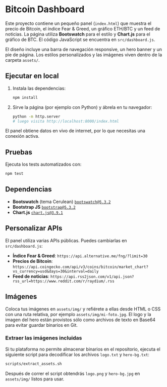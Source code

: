 # Bitcoin Dashboard

Este proyecto contiene un pequeño panel (`index.html`) que muestra el precio de Bitcoin, el índice Fear & Greed, un gráfico ETH/BTC y un feed de noticias. La página utiliza **Bootswatch** para el estilo y **Chart.js** para el gráfico de BTC. El código JavaScript se encuentra en `src/dashboard.js`.

El diseño incluye una barra de navegación responsive, un hero banner y un pie de página. Los estilos personalizados y las imágenes viven dentro de la carpeta `assets/`.

## Ejecutar en local

1. Instala las dependencias:
   ```bash
   npm install
   ```
2. Sirve la página (por ejemplo con Python) y ábrela en tu navegador:
   ```bash
   python -m http.server
   # luego visita http://localhost:8000/index.html
   ```

El panel obtiene datos en vivo de internet, por lo que necesitas una conexión activa.

## Pruebas

Ejecuta los tests automatizados con:

```bash
npm test
```

## Dependencias

- **Bootswatch** (tema Cerulean) [`bootswatch@5.3.2`](https://cdn.jsdelivr.net/npm/bootswatch@5.3.2/dist/cerulean/bootstrap.min.css)
- **Bootstrap JS** [`bootstrap@5.3.2`](https://cdn.jsdelivr.net/npm/bootstrap@5.3.2/dist/js/bootstrap.bundle.min.js)
- **Chart.js** [`chart.js@3.9.1`](https://cdn.jsdelivr.net/npm/chart.js@3.9.1/dist/chart.min.js)

## Personalizar APIs

El panel utiliza varias APIs públicas. Puedes cambiarlas en `src/dashboard.js`:

- **Índice Fear & Greed**: `https://api.alternative.me/fng/?limit=30`
- **Precios de Bitcoin**: `https://api.coingecko.com/api/v3/coins/bitcoin/market_chart?vs_currency=usd&days=30&interval=daily`
- **Feed de noticias**: `https://api.rss2json.com/v1/api.json?rss_url=https://www.reddit.com/r/raydium/.rss`

## Imágenes

Coloca tus imágenes en `assets/img/` y refiérete a ellas desde HTML o CSS con una ruta relativa, por ejemplo `assets/img/mi-foto.jpg`. El logo y la imagen del hero están provistos sólo como archivos de texto en Base64 para evitar guardar binarios en Git.

### Extraer las imágenes incluidas

Si tu plataforma no permite almacenar binarios en el repositorio, ejecuta el siguiente script para decodificar los archivos `logo.txt` y `hero-bg.txt`:

```bash
scripts/extract_assets.sh
```

Después de correr el script obtendrás `logo.png` y `hero-bg.jpg` en `assets/img/` listos para usar.
